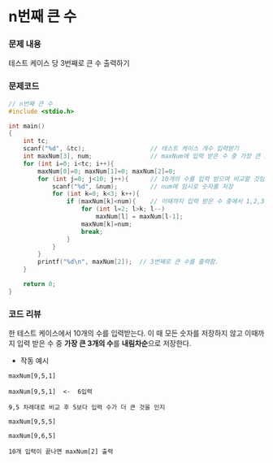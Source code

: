 # n번째 큰 수
### 문제 내용
테스트 케이스 당 3번째로 큰 수 출력하기

### 문제코드
```c
// n번째 큰 수
#include <stdio.h>

int main()
{
    int tc;
    scanf("%d", &tc);                  // 테스트 케이스 개수 입력받기
    int maxNum[3], num;                // maxNum에 입력 받은 수 중 가장 큰 3개의 수를 오름차순으로 저장. num은 입력 받기용 변수
    for (int i=0; i<tc; i++){
        maxNum[0]=0; maxNum[1]=0; maxNum[2]=0;
        for (int j=0; j<10; j++){      // 10개의 수를 입력 받으며 비교할 것임
            scanf("%d", &num);         // num에 임시로 숫자를 저장
            for (int k=0; k<3; k++){
                if (maxNum[k]<num){    // 이때까지 입력 받은 수 중에서 1,2,3 순위 안에 들면 해당 자리에 저장. 그러지 않으면 배열에 저장하지 않음
                    for (int l=2; l>k; l--)
                        maxNum[l] = maxNum[l-1];
                    maxNum[k]=num;
                    break;
                }
            }
        }
        printf("%d\n", maxNum[2]);  // 3번째로 큰 수를 출력함.
    }

    return 0;
}
```

### 코드 리뷰
한 테스트 케이스에서 10개의 수를 입력받는다. 이 때 모든 숫자를 저장하지 않고 이때까지 입력 받은 수 중 **가장 큰 3개의 수**를 **내림차순**으로 저장한다.

- 작동 예시
```
maxNum[9,5,1]
```
```
maxNum[9,5,1]  <-  6입력
```
```
9,5 차례대로 비교 후 5보다 입력 수가 더 큰 것을 인지
```
```
maxNum[9,5,5]
```
```
maxNum[9,6,5]
```
```
10개 입력이 끝나면 maxNum[2] 출력
```
